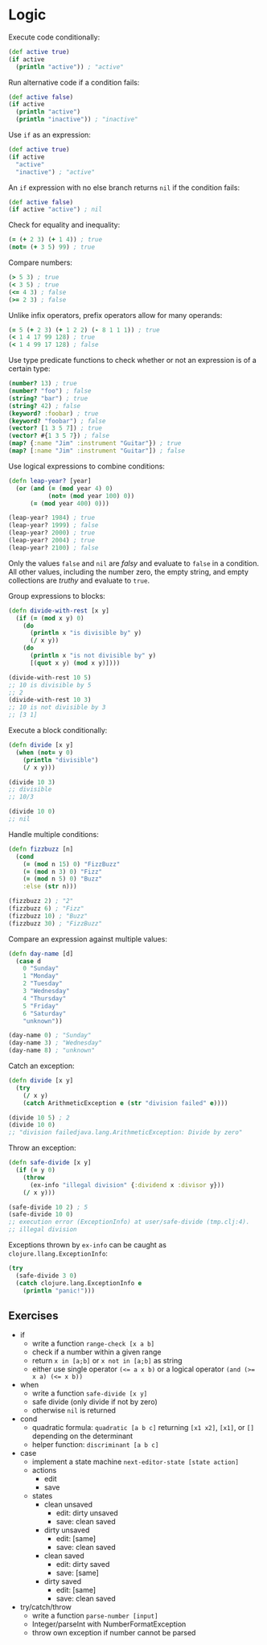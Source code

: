 # Logic

Execute code conditionally:

```clojure
(def active true)
(if active
  (println "active")) ; "active"
```

Run alternative code if a condition fails:

```clojure
(def active false)
(if active
  (println "active")
  (println "inactive")) ; "inactive"
```

Use `if` as an expression:

```clojure
(def active true)
(if active
  "active"
  "inactive") ; "active"
```

An `if` expression with no else branch returns `nil` if the condition fails:

```clojure
(def active false)
(if active "active") ; nil
```

Check for equality and inequality:

```clojure
(= (+ 2 3) (+ 1 4)) ; true
(not= (+ 3 5) 99) ; true
```

Compare numbers:

```clojure
(> 5 3) ; true
(< 3 5) ; true
(<= 4 3) ; false
(>= 2 3) ; false
```

Unlike infix operators, prefix operators allow for many operands:

```clojure
(= 5 (+ 2 3) (+ 1 2 2) (- 8 1 1 1)) ; true
(< 1 4 17 99 128) ; true
(< 1 4 99 17 128) ; false
```

Use type predicate functions to check whether or not an expression is of a
certain type:

```clojure
(number? 13) ; true
(number? "foo") ; false
(string? "bar") ; true
(string? 42) ; false
(keyword? :foobar) ; true
(keyword? "foobar") ; false
(vector? [1 3 5 7]) ; true
(vector? #{1 3 5 7}) ; false
(map? {:name "Jim" :instrument "Guitar"}) ; true
(map? [:name "Jim" :instrument "Guitar"]) ; false
```

Use logical expressions to combine conditions:

```clojure
(defn leap-year? [year]
  (or (and (= (mod year 4) 0)
           (not= (mod year 100) 0))
      (= (mod year 400) 0)))

(leap-year? 1984) ; true
(leap-year? 1999) ; false
(leap-year? 2000) ; true
(leap-year? 2004) ; true
(leap-year? 2100) ; false
```

Only the values `false` and `nil` are _falsy_ and evaluate to `false` in a
condition. All other values, including the number zero, the empty string, and
empty collections are _truthy_ and evaluate to `true`.

Group expressions to blocks:

```clojure
(defn divide-with-rest [x y]
  (if (= (mod x y) 0)
    (do
      (println x "is divisible by" y)
      (/ x y))
    (do
      (println x "is not divisible by" y)
      [(quot x y) (mod x y)])))

(divide-with-rest 10 5)
;; 10 is divisible by 5
;; 2
(divide-with-rest 10 3)
;; 10 is not divisible by 3
;; [3 1]
```

Execute a block conditionally:

```clojure
(defn divide [x y]
  (when (not= y 0)
    (println "divisible")
    (/ x y)))

(divide 10 3)
;; divisible
;; 10/3

(divide 10 0)
;; nil
```

Handle multiple conditions:

```clojure
(defn fizzbuzz [n]
  (cond
    (= (mod n 15) 0) "FizzBuzz"
    (= (mod n 3) 0) "Fizz"
    (= (mod n 5) 0) "Buzz"
    :else (str n)))

(fizzbuzz 2) ; "2"
(fizzbuzz 6) ; "Fizz"
(fizzbuzz 10) ; "Buzz"
(fizzbuzz 30) ; "FizzBuzz"
```

Compare an expression against multiple values:

```clojure
(defn day-name [d]
  (case d
    0 "Sunday"
    1 "Monday"
    2 "Tuesday"
    3 "Wednesday"
    4 "Thursday"
    5 "Friday"
    6 "Saturday"
    "unknown"))

(day-name 0) ; "Sunday"
(day-name 3) ; "Wednesday"
(day-name 8) ; "unknown"
```

Catch an exception:

```clojure
(defn divide [x y]
  (try
    (/ x y)
    (catch ArithmeticException e (str "division failed" e))))

(divide 10 5) ; 2
(divide 10 0)
;; "division failedjava.lang.ArithmeticException: Divide by zero"
```

Throw an exception:

```clojure
(defn safe-divide [x y]
  (if (= y 0)
    (throw
      (ex-info "illegal division" {:dividend x :divisor y}))
    (/ x y)))

(safe-divide 10 2) ; 5
(safe-divide 10 0)
;; execution error (ExceptionInfo) at user/safe-divide (tmp.clj:4).
;; illegal division
```

Exceptions thrown by `ex-info` can be caught as `clojure.llang.ExceptionInfo`:

```clojure
(try
  (safe-divide 3 0)
  (catch clojure.lang.ExceptionInfo e
    (println "panic!")))
```

## Exercises

- if
    - write a function `range-check [x a b]`
    - check if a number within a given range
    - return `x in [a;b]` or `x not in [a;b]` as string
    - either use single operator `(<= a x b)` or a logical operator `(and (>= x a) (<= x b))`
- when
    - write a function `safe-divide [x y]`
    - safe divide (only divide if not by zero)
    - otherwise `nil` is returned
- cond
    - quadratic formula: `quadratic [a b c]` returning `[x1 x2]`, `[x1]`, or `[]` depending on the determinant
    - helper function: `discriminant [a b c]`
- case
    - implement a state machine `next-editor-state [state action]`
    - actions
        - edit
        - save
    - states
        - clean unsaved
            - edit: dirty unsaved
            - save: clean saved
        - dirty unsaved
            - edit: [same]
            - save: clean saved
        - clean saved
            - edit: dirty saved
            - save: [same]
        - dirty saved
            - edit: [same]
            - save: clean saved
- try/catch/throw
    - write a function `parse-number [input]`
    - Integer/parseInt with NumberFormatException
    - throw own exception if number cannot be parsed
